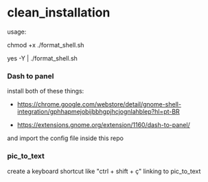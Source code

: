 # clean_installation

usage:

chmod +x ./format_shell.sh

yes -Y | ./format_shell.sh


### Dash to panel

install both of these things: 

- https://chrome.google.com/webstore/detail/gnome-shell-integration/gphhapmejobijbbhgpjhcjognlahblep?hl=pt-BR

- https://extensions.gnome.org/extension/1160/dash-to-panel/

and import the config file inside this repo


### pic_to_text

create a keyboard shortcut like "ctrl + shift + ç" linking to pic_to_text
